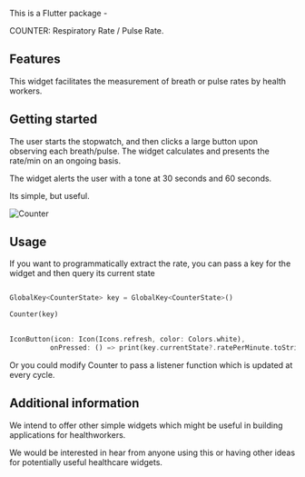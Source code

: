 <!-- 
This README describes the package. If you publish this package to pub.dev,
this README's contents appear on the landing page for your package.

For information about how to write a good package README, see the guide for
[writing package pages](https://dart.dev/guides/libraries/writing-package-pages). 

For general information about developing packages, see the Dart guide for
[creating packages](https://dart.dev/guides/libraries/create-library-packages)
and the Flutter guide for
[developing packages and plugins](https://flutter.dev/developing-packages). 
-->

This is a Flutter package -

COUNTER: Respiratory Rate / Pulse Rate. 

## Features

This widget facilitates the measurement of breath or pulse rates by health workers.

## Getting started

The user starts the stopwatch, and then clicks a large button upon observing each
breath/pulse. The widget calculates and presents the rate/min on an ongoing basis.

The widget alerts the user with a tone at 30 seconds and 60 seconds.

Its simple, but useful.

![Counter](https://github.com/logiak-dev/counter/blob/master/counter.gif)

## Usage

If you want to programmatically extract the rate, you can pass a key for the widget
and then query its current state

```dart

GlobalKey<CounterState> key = GlobalKey<CounterState>()

Counter(key)
 

IconButton(icon: Icon(Icons.refresh, color: Colors.white),
          onPressed: () => print(key.currentState?.ratePerMinute.toString()))
```
Or you could modify Counter to pass a listener function which is updated at every cycle.

## Additional information

We intend to offer other simple widgets which might be useful 
in building applications for healthworkers.

We would be interested in hear from anyone using this or having other ideas for potentially useful healthcare widgets.
